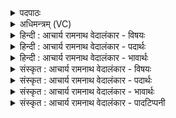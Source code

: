 <details><summary>पदपाठः</summary>

च꣣मूष꣢त्। च꣣मू। स꣢त्। श्ये꣣नः꣢। श꣣कुनः꣢। वि꣣भृ꣡त्वा꣢। वि꣣। भृ꣡त्वा꣢꣯। गो꣣विन्दुः꣢। गो। विन्दुः꣢। द्र꣣प्सः꣢। आ꣡यु꣢꣯धानि। बि꣡भ्र꣢꣯त्। अ꣣पा꣢म्। ऊ꣣र्मि꣢म्। स꣡च꣢꣯मानः। स꣣मु꣢द्रम्। स꣣म्। उद्र꣢म्। तु꣣री꣡य꣢म्। धा꣡म꣢꣯। म꣣हिषः꣢। वि꣣वक्ति। ११७७।
</details>

<details><summary>अधिमन्त्रम् (VC)</summary>

- पवमानः सोमः
- प्रतर्दनो दैवोदासिः
- त्रिष्टुप्
- धैवतः
</details>

<details><summary>हिन्दी : आचार्य रामनाथ वेदालंकार - विषयः</summary>

अगले मन्त्र में पुनः परमात्मा का वर्णन है।
</details>

<details><summary>हिन्दी : आचार्य रामनाथ वेदालंकार - पदार्थः</summary>

पदार्थान्वयभाषाः -  (चमूषत्) द्यावापृथिवी में स्थित, (श्येनः) प्रशंसनीय कर्मोंवाला, (शकुनः) शक्तिशाली (विभृत्वा) विशेषरूप से भरण-पोषण करनेवाला, (गोविन्दुः) गायों और भूमियों को प्राप्त करानेवाला, (द्रप्सः) आनन्दरस से भरपूर, (आयुधानि बिभ्रत्) शस्त्रास्त्रों को धारण करनेवाले सेनापति के समान दण्ड देने की शक्ति से युक्त, (अपाम् ऊर्मिम्) जलों के धारणकर्ता (समुद्रम्) समुद्र वा अन्तरिक्ष को (सचमानः) आश्रयस्थान बनाता हुआ अर्थात् उनमें विद्यमान रहता हुआ, (महिषः) महान् वह सोम नामक जगत्पति परमेश्वर (तुरीयं धाम) पुरुषार्थचतुष्टय में चौथे मोक्ष का (विवक्ति) उपदेश करता है ॥ यहाँ यह शङ्का होती है कि पूर्वमन्त्र में मोक्ष को तृतीय धाम कहा गया है और इस मन्त्र में चतुर्थ धाम, यह कैसे सङ्गत है? इसका उत्तर है कि ‘प्रकृतिलोक, जीवात्मलोक, मोक्षलोक’ इस वर्गीकरण के अनुसार मोक्ष तृतीय धाम है और ‘धर्म, अर्थ, काम, मोक्ष’ इस वर्गीकरण में चतुर्थ धाम। अतः दोनों सङ्गत हैं ॥३॥
</details>

<details><summary>हिन्दी : आचार्य रामनाथ वेदालंकार - भावार्थः</summary>

भावार्थभाषाः -  सर्वान्तर्यामी, सर्वशक्तिमान् सज्जनों की उन्नति करनेवाले, दुष्टों को दण्ड देनेवाले जगदीश्वर का अनुभव करके सब दुःखों से मुक्ति पानी चाहिए ॥३॥
</details>

<details><summary>संस्कृत : आचार्य रामनाथ वेदालंकार - विषयः</summary>

अथ पुनः परमात्मानं वर्णयति।
</details>

<details><summary>संस्कृत : आचार्य रामनाथ वेदालंकार - पदार्थः</summary>

पदार्थान्वयभाषाः -  (चमूषत्) चम्वोः द्यावापृथिव्योः सीदति उपविष्टोऽस्ति यः सः, (श्येनः) शंसनीयकर्मा। [श्येनः शंसनीयं गच्छति। निरु० ४।२३।] (शकुनः) शक्तिशाली। [शक्नोतीति शकुनः। शक्लृ शक्तौ धातोः ‘शकेरुनोन्तोन्त्युनयः’ उ० ३।४९ इत्यनेन उन प्रत्ययः।] (विभृत्वा) विशेषेण भरणपोषणकर्ता। [अन्येभ्योऽपि दृश्यन्ते। अ० ३।२।७५। इत्यनेन डुभृञ् धारणपोषणयोः इत्यस्मात् क्वनिप् प्रत्ययः।] (गोविन्दुः२) गवां धेनूनां भूमीनां च लम्भकः। [विन्दुः इत्यत्र ‘विद्लृ लाभे’ धातोर्बाहुलकादौणादिक उः प्रत्ययः।] (द्रप्सः) आनन्दरसयुक्तः। [रसो वै सः। तै० उ० २।७ इत्युक्तेः। द्रप्सः इति जलबिन्दुवाचकः, यथा निरु० ५।१४ इत्यत्र।] (आयुधानि बिभ्रत्) शस्त्रास्त्राणि धारयन् सेनापतिरिव दण्डशक्तियुक्तः, (अपाम् ऊर्मिम्) उदकानाम् आच्छादकम्। [ऊर्मिः ऊर्णोतेः। निरु० ५।२३।] (समुद्रम्) अर्णवम् अन्तरिक्षं वा (सचमानः) श्रयमाणः। [षच सेचने सेवने च, भ्वादिः।] (महिषः) महान् स सोमः जगत्पतिः परमेश्वरः (तुरीयं धाम) पुरुषार्थचतुष्टयेषु चतुर्थं मोक्षमित्यर्थः (विवक्ति) उपदिशति। [वच परिभाषणे, अदादेर्लटि ‘जुहोत्यादिभ्यः श्लुः। बहुलं छन्दसि’ अ० २।४।७६ इत्यनेन शपः श्लुः। कुत्वं छान्दसम्] ॥ ननु पूर्वस्मिन् मन्त्रे मोक्षः ‘तृतीयं धाम’ इत्युक्तम्, अत्र च ‘तुरीयं धाम’ इति, तत् कथं संगच्छते, इति चेद् ब्रूमहे—प्रकृतिलोकः, जीवात्मलोकः, मोक्षलोकः इति तृतीयं धाम। धर्मः, अर्थः, कामः, मोक्षः इति चतुर्थं धाम ॥३॥
</details>

<details><summary>संस्कृत : आचार्य रामनाथ वेदालंकार - भावार्थः</summary>

भावार्थभाषाः -  सर्वान्तर्यामिणं सर्वशक्तिमन्तं सज्जनानामुन्नायकं दुष्टानां दण्डकं जगदीश्वरमनुभूय सर्वदुःखेभ्यो मुक्तिः प्राप्तव्या ॥३॥
</details>

<details><summary>संस्कृत : आचार्य रामनाथ वेदालंकार - पादटिप्पनी</summary>

टिप्पणी:   १. ऋ० ९।९६।१९। २. गोविन्दुः यजमानानां गवां लम्भकः—इति सा०। गोविन्दुः गावः उदकं वाक् पृथिवी आदित्यरश्मयो वा, एतानि यो विन्दति स गोवित्। विद ज्ञाने, विद लाभे, विद सत्तायाम्—इति वि०।
</details>